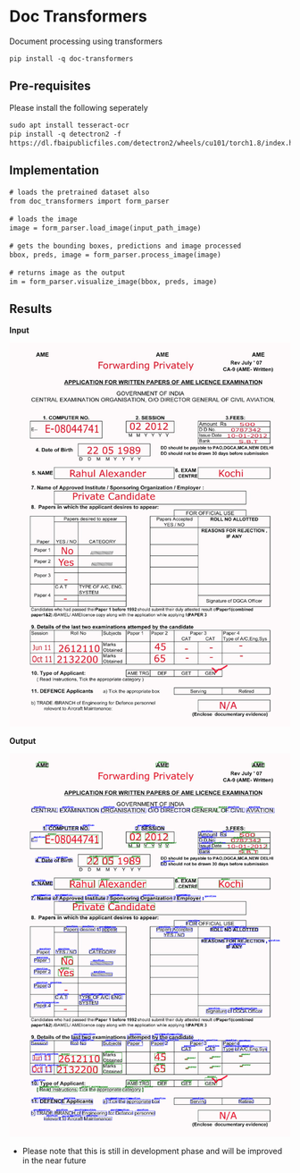 # Doc Transformers
Document processing using transformers

```
pip install -q doc-transformers
```

## Pre-requisites

Please install the following seperately
```
sudo apt install tesseract-ocr
pip install -q detectron2 -f https://dl.fbaipublicfiles.com/detectron2/wheels/cu101/torch1.8/index.html
```

## Implementation

```
# loads the pretrained dataset also 
from doc_transformers import form_parser

# loads the image
image = form_parser.load_image(input_path_image)

# gets the bounding boxes, predictions and image processed
bbox, preds, image = form_parser.process_image(image)

# returns image as the output
im = form_parser.visualize_image(bbox, preds, image)
```

## Results

**Input**

![input image](ik.jpg) 

**Output**

![output image](output.png)

- Please note that this is still in development phase and will be improved in the near future
